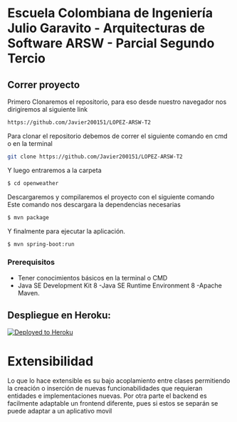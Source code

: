 # Escuela Colombiana de Ingeniería Julio Garavito - Arquitecturas de Software ARSW - Parcial Segundo Tercio

## Correr proyecto

Primero Clonaremos el repositorio, para eso desde nuestro navegador nos dirigiremos al siguiente link

```sh
https://github.com/Javier200151/LOPEZ-ARSW-T2
```

Para clonar el repositorio debemos de correr el siguiente comando en cmd o en la terminal 

```sh
git clone https://github.com/Javier200151/LOPEZ-ARSW-T2
 ```

 Y luego entraremos a la carpeta

```sh
$ cd openweather
 ```
Descargaremos y compilaremos el proyecto con el siguiente comando  
Este comando nos descargara la dependencias necesarias

 ```sh
$ mvn package
 ```
 Y finalmente para ejecutar la aplicación.

 ```sh
$ mvn spring-boot:run
 ```

### Prerequisitos

* Tener conocimientos básicos en la terminal o CMD
* Java SE Development Kit 8 -Java SE Runtime Environment 8 -Apache Maven.

## Despliegue en Heroku:
[![Deployed to Heroku](https://www.herokucdn.com/deploy/button.png)](https://lopez-arsw-t2.herokuapp.com)

# Extensibilidad
Lo que lo hace extensible es su bajo acoplamiento entre clases permitiendo la creación o inserción de nuevas funcionabilidades que requieran entidades e implementaciones nuevas. Por otra parte el backend es facilmente adaptable un frontend diferente, pues si estos se separán se puede adaptar a un aplicativo movil